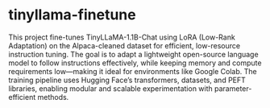# tinyllama-finetune
This project fine-tunes TinyLLaMA-1.1B-Chat using LoRA (Low-Rank Adaptation) on the Alpaca-cleaned dataset for efficient, low-resource instruction tuning. The goal is to adapt a lightweight open-source language model to follow instructions effectively, while keeping memory and compute requirements low—making it ideal for environments like Google Colab. The training pipeline uses Hugging Face’s transformers, datasets, and PEFT libraries, enabling modular and scalable experimentation with parameter-efficient methods.

